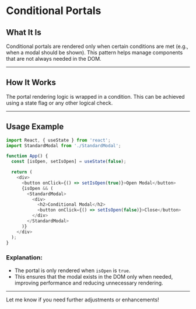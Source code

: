 
# Conditional Portals

## What It Is
Conditional portals are rendered only when certain conditions are met (e.g., when a modal should be shown). This pattern helps manage components that are not always needed in the DOM.

---

## How It Works
The portal rendering logic is wrapped in a condition. This can be achieved using a state flag or any other logical check.

---

## Usage Example

```javascript
import React, { useState } from 'react';
import StandardModal from './StandardModal';

function App() {
  const [isOpen, setIsOpen] = useState(false);

  return (
    <div>
      <button onClick={() => setIsOpen(true)}>Open Modal</button>
      {isOpen && (
        <StandardModal>
          <div>
            <h2>Conditional Modal</h2>
            <button onClick={() => setIsOpen(false)}>Close</button>
          </div>
        </StandardModal>
      )}
    </div>
  );
}
```

### Explanation:
- The portal is only rendered when `isOpen` is `true`.
- This ensures that the modal exists in the DOM only when needed, improving performance and reducing unnecessary rendering.

---

Let me know if you need further adjustments or enhancements!